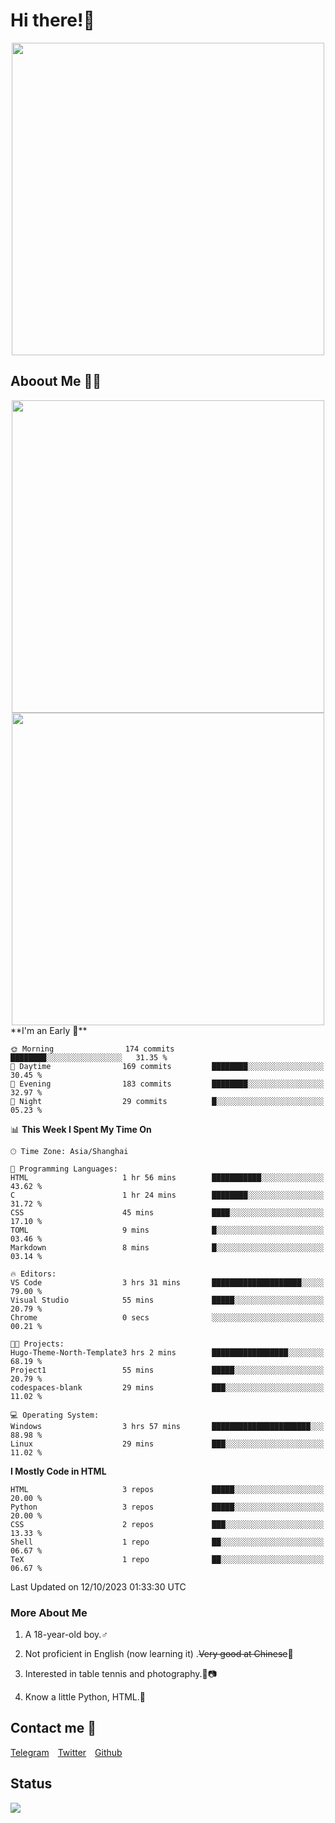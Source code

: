 # Hi there!🎉

<div align=center><img src="https://count.getloli.com/get/@Cicada000?theme=moebooru" width=500px></div>

## Aboout Me 👀💦

<div align=center>
<img src="https://github-readme-stats.vercel.app/api?username=Cicada000&show_icons=true&theme=tokyonight" width=500px>
<br>
<img src="https://github-readme-stats.vercel.app/api/top-langs/?username=Cicada000&show_icons=true&theme=tokyonight&layout=compact" width=500px>
</div>
<!--START_SECTION:waka-->
**I'm an Early 🐤** 

```text
🌞 Morning                174 commits         ████████░░░░░░░░░░░░░░░░░   31.35 % 
🌆 Daytime                169 commits         ████████░░░░░░░░░░░░░░░░░   30.45 % 
🌃 Evening                183 commits         ████████░░░░░░░░░░░░░░░░░   32.97 % 
🌙 Night                  29 commits          █░░░░░░░░░░░░░░░░░░░░░░░░   05.23 % 
```


📊 **This Week I Spent My Time On** 

```text
🕑︎ Time Zone: Asia/Shanghai

💬 Programming Languages: 
HTML                     1 hr 56 mins        ███████████░░░░░░░░░░░░░░   43.62 % 
C                        1 hr 24 mins        ████████░░░░░░░░░░░░░░░░░   31.72 % 
CSS                      45 mins             ████░░░░░░░░░░░░░░░░░░░░░   17.10 % 
TOML                     9 mins              █░░░░░░░░░░░░░░░░░░░░░░░░   03.46 % 
Markdown                 8 mins              █░░░░░░░░░░░░░░░░░░░░░░░░   03.14 % 

🔥 Editors: 
VS Code                  3 hrs 31 mins       ████████████████████░░░░░   79.00 % 
Visual Studio            55 mins             █████░░░░░░░░░░░░░░░░░░░░   20.79 % 
Chrome                   0 secs              ░░░░░░░░░░░░░░░░░░░░░░░░░   00.21 % 

🐱‍💻 Projects: 
Hugo-Theme-North-Template3 hrs 2 mins        █████████████████░░░░░░░░   68.19 % 
Project1                 55 mins             █████░░░░░░░░░░░░░░░░░░░░   20.79 % 
codespaces-blank         29 mins             ███░░░░░░░░░░░░░░░░░░░░░░   11.02 % 

💻 Operating System: 
Windows                  3 hrs 57 mins       ██████████████████████░░░   88.98 % 
Linux                    29 mins             ███░░░░░░░░░░░░░░░░░░░░░░   11.02 % 
```

**I Mostly Code in HTML** 

```text
HTML                     3 repos             █████░░░░░░░░░░░░░░░░░░░░   20.00 % 
Python                   3 repos             █████░░░░░░░░░░░░░░░░░░░░   20.00 % 
CSS                      2 repos             ███░░░░░░░░░░░░░░░░░░░░░░   13.33 % 
Shell                    1 repo              ██░░░░░░░░░░░░░░░░░░░░░░░   06.67 % 
TeX                      1 repo              ██░░░░░░░░░░░░░░░░░░░░░░░   06.67 % 
```




 Last Updated on 12/10/2023 01:33:30 UTC
<!--END_SECTION:waka-->

### More About Me

1. A 18-year-old boy.♂

2. Not proficient in English (now learning it) .~~Very good at Chinese~~🤣

3. Interested in table tennis and photography.🏓📷

4. Know a little Python, HTML.🐍


## Contact me 💬

[Telegram](https://t.me/CicadaLYW)&emsp;[Twitter](https://twitter.com/Cicada0001)&emsp;[Github](https://github.com/Cicada000)

## Status
<img src="https://weather-icon.journeyad.repl.co/@hangzhou?v=1" align="left">







